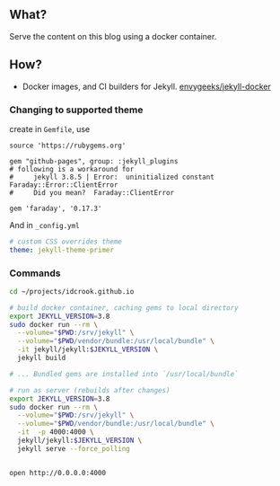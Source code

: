 What?
-----

Serve the content on this blog using a docker container.

How?
----

-	Docker images, and CI builders for Jekyll. [envygeeks/jekyll-docker](https://github.com/envygeeks/jekyll-docker)

### Changing to supported theme

create in `Gemfile`, use

```
source 'https://rubygems.org'

gem "github-pages", group: :jekyll_plugins
# following is a workaround for
#     jekyll 3.8.5 | Error:  uninitialized constant Faraday::Error::ClientError
#     Did you mean?  Faraday::ClientError

gem 'faraday', '0.17.3'
```

And in `_config.yml`

```yaml
# custom CSS overrides theme
theme: jekyll-theme-primer
```


### Commands

```bash
cd ~/projects/idcrook.github.io

# build docker container, caching gems to local directory
export JEKYLL_VERSION=3.8
sudo docker run --rm \
  --volume="$PWD:/srv/jekyll" \
  --volume="$PWD/vendor/bundle:/usr/local/bundle" \
  -it jekyll/jekyll:$JEKYLL_VERSION \
  jekyll build

# ... Bundled gems are installed into `/usr/local/bundle`

# run as server (rebuilds after changes)
export JEKYLL_VERSION=3.8
sudo docker run --rm \
  --volume="$PWD:/srv/jekyll" \
  --volume="$PWD/vendor/bundle:/usr/local/bundle" \
  -it  -p 4000:4000 \
  jekyll/jekyll:$JEKYLL_VERSION \
  jekyll serve --force_polling


open http://0.0.0.0:4000
```

